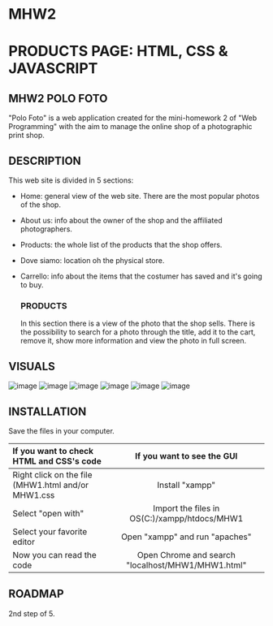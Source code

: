 # MHW2

# PRODUCTS PAGE: HTML, CSS & JAVASCRIPT

## MHW2 POLO FOTO
"Polo Foto" is a web application created for the mini-homework 2 of "Web Programming" with the aim to manage the online shop of a photographic print shop.

## DESCRIPTION
This web site is divided in 5 sections:
- Home: general view of the web site. There are the most popular photos of the shop.
- About us: info about the owner of the shop and the affiliated photographers.
- Products: the whole list of the products that the shop offers.
- Dove siamo: location oh the physical store.
- Carrello: info about the items that the costumer has saved and it's going to buy.

    ### PRODUCTS
    In this section there is a view of the photo that the shop sells. 
    There is the possibility to search for a photo through the title, add it to the cart, remove it, show more information and view the photo in full screen.

## VISUALS

![image](https://user-images.githubusercontent.com/79788825/114163740-d370e700-992a-11eb-88fa-83a05bffa18c.png)
![image](https://user-images.githubusercontent.com/79788825/114163767-da97f500-992a-11eb-97b7-272c9976a482.png)
![image](https://user-images.githubusercontent.com/79788825/114163942-087d3980-992b-11eb-9ce9-672f0407b735.png)
![image](https://user-images.githubusercontent.com/79788825/114163779-dc61b880-992a-11eb-9a08-caf9fdcd6189.png)
![image](https://user-images.githubusercontent.com/79788825/114163783-de2b7c00-992a-11eb-805e-9447e18b8b1a.png)
![image](https://user-images.githubusercontent.com/79788825/114163795-e1bf0300-992a-11eb-875d-adec7dbc9eac.png)


## INSTALLATION

 Save the files in your computer.
 
|  If you want to check HTML and CSS's code | If you want to see the GUI |
|:--------------|:-------------:|
| Right click on the file (MHW1.html and/or MHW1.css |  Install "xampp" |
| Select "open with" | Import the files in OS(C:)/xampp/htdocs/MHW1 |
| Select your favorite editor | Open "xampp" and run "apaches" |
| Now you can read the code | Open Chrome and search "localhost/MHW1/MHW1.html" |

## ROADMAP
2nd step of 5.
